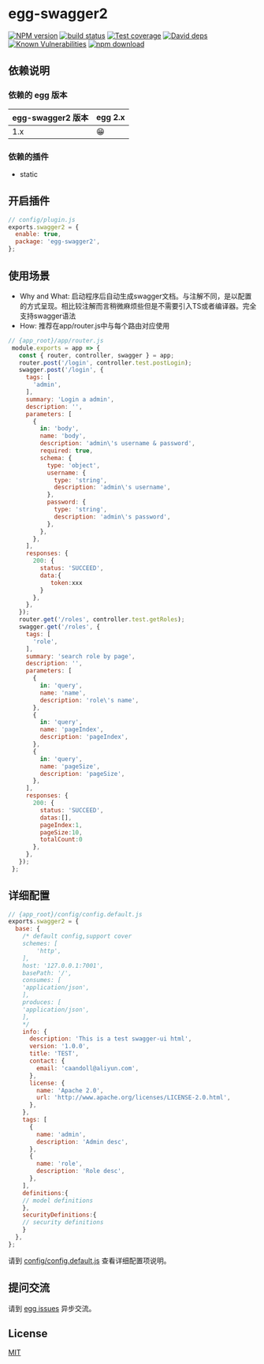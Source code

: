 # egg-swagger2

[![NPM version][npm-image]][npm-url]
[![build status][travis-image]][travis-url]
[![Test coverage][codecov-image]][codecov-url]
[![David deps][david-image]][david-url]
[![Known Vulnerabilities][snyk-image]][snyk-url]
[![npm download][download-image]][download-url]

[npm-image]: https://img.shields.io/npm/v/egg-swagger2.svg?style=flat-square
[npm-url]: https://npmjs.org/package/egg-swagger2
[travis-image]: https://img.shields.io/travis/CaanDoll/egg-swagger2.svg?style=flat-square
[travis-url]: https://travis-ci.org/CaanDoll/egg-swagger2
[codecov-image]: https://img.shields.io/codecov/c/github/CaanDoll/egg-swagger2.svg?style=flat-square
[codecov-url]: https://codecov.io/github/CaanDoll/egg-swagger2?branch=master
[david-image]: https://img.shields.io/david/CaanDoll/egg-swagger2.svg?style=flat-square
[david-url]: https://david-dm.org/CaanDoll/egg-swagger2
[snyk-image]: https://snyk.io/test/npm/egg-swagger2/badge.svg?style=flat-square
[snyk-url]: https://snyk.io/test/npm/egg-swagger2
[download-image]: https://img.shields.io/npm/dm/egg-swagger2.svg?style=flat-square
[download-url]: https://npmjs.org/package/egg-swagger2

<!--
Description here.
-->

## 依赖说明

### 依赖的 egg 版本

egg-swagger2 版本 | egg 2.x
--- | ---
1.x | 😁

### 依赖的插件
- static

## 开启插件

```js
// config/plugin.js
exports.swagger2 = {
  enable: true,
  package: 'egg-swagger2',
};
```

## 使用场景

- Why and What: 启动程序后自动生成swagger文档。与注解不同，是以配置的方式呈现。相比较注解而言稍微麻烦些但是不需要引入TS或者编译器。完全支持swagger语法
- How: 推荐在app/router.js中与每个路由对应使用
```js
// {app_root}/app/router.js
 module.exports = app => {
   const { router, controller, swagger } = app;
   router.post('/login', controller.test.postLogin);
   swagger.post('/login', {
     tags: [
       'admin',
     ],
     summary: 'Login a admin',
     description: '',
     parameters: [
       {
         in: 'body',
         name: 'body',
         description: 'admin\'s username & password',
         required: true,
         schema: {
           type: 'object',
           username: {
             type: 'string',
             description: 'admin\'s username',
           },
           password: {
             type: 'string',
             description: 'admin\'s password',
           },
         },
       },
     ],
     responses: {
       200: {
         status: 'SUCCEED',
         data:{
            token:xxx
         }
       },
     },
   });
   router.get('/roles', controller.test.getRoles);
   swagger.get('/roles', {
     tags: [
       'role',
     ],
     summary: 'search role by page',
     description: '',
     parameters: [
       {
         in: 'query',
         name: 'name',
         description: 'role\'s name',
       },
       {
         in: 'query',
         name: 'pageIndex',
         description: 'pageIndex',
       },
       {
         in: 'query',
         name: 'pageSize',
         description: 'pageSize',
       },
     ],
     responses: {
       200: {
         status: 'SUCCEED',
         datas:[],
         pageIndex:1,
         pageSize:10,
         totalCount:0
       },
     },
   });
 };
```

## 详细配置

```js
// {app_root}/config/config.default.js
exports.swagger2 = {
  base: {
    /* default config,support cover
    schemes: [
        'http',
    ],
    host: '127.0.0.1:7001',
    basePath: '/',
    consumes: [
    'application/json',
    ],
    produces: [
    'application/json',
    ],
    */
    info: {
      description: 'This is a test swagger-ui html',
      version: '1.0.0',
      title: 'TEST',
      contact: {
        email: 'caandoll@aliyun.com',
      },
      license: {
        name: 'Apache 2.0',
        url: 'http://www.apache.org/licenses/LICENSE-2.0.html',
      },
    },
    tags: [
      {
        name: 'admin',
        description: 'Admin desc',
      },
      {
        name: 'role',
        description: 'Role desc',
      },
    ],
    definitions:{
    // model definitions
    },
    securityDefinitions:{
    // security definitions
    }
  },
};
```
请到 [config/config.default.js](config/config.default.js) 查看详细配置项说明。

## 提问交流

请到 [egg issues](https://github.com/eggjs/egg/issues) 异步交流。

## License

[MIT](LICENSE)
